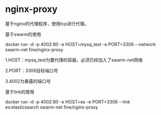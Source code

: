 # nginx-proxy

基于nginx的代理程序，使用tcp进行代理。

基于swarm的使用

docker run -d -p 4002:80 -e HOST=mysq_test -e PORT=3306 --network swarm-net fine/nginx-proxy

1.HOST：mysq_test为要代理的容器，必须已经加入了swarm-net网络

2.PORT：3306目标端口号

3.4002为暴露的端口号

基于link的使用

docker run -d -p 4002:80 -e HOST=es -e PORT=3306 --link es:elasticsearch swarm-net fine/nginx-proxy
